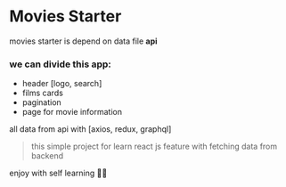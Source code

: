 # Movies Starter
movies starter is depend on data file <b>api</b>
### we can divide this app:
- header [logo, search]
- films cards
- pagination
- page for movie information

all data from api with [axios, redux, graphql]
> this simple project for learn react js feature with fetching data from backend
<p> enjoy with self learning 🎉😉</p>
